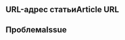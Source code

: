 <!---
Welcome to the Office Add-ins documentation repository.

To report an issue with the Office-Add-ins documentation, please provide the article URL and describe the issue below. Alternatively, if you want to submit a pull request with your recommended documentation changes, we will review your contributions and update our documentation accordingly.

If your issue is not related to the Office Add-ins documentation, please post it to one of the following channels instead:

- To ask a question about using the Office.js API, post your question to Stack Overflow and tag it with the "office-js" tag (http://stackoverflow.com/questions/tagged/office-js).

- To report an issue with the Office.js API or platform, create the issue in the OfficeDev/office-js repository (https://github.com/OfficeDev/office-js), which members of the product team monitor for customer-reported issues.

- To submit a feature request for the Office.js API or platform, post your idea to Microsoft 365 on Q&A (https://docs.microsoft.com/answers/products/m365), or if the feature request already exists there, add your vote for it.
-->

<!--- Provide a general summary of the documentation issue in the Title above -->

## <a name="article-url"></a><span data-ttu-id="24ee4-101">URL-адрес статьи</span><span class="sxs-lookup"><span data-stu-id="24ee4-101">Article URL</span></span>
<!-- Provide the URL of the article that this documentation issue relates to -->

## <a name="issue"></a><span data-ttu-id="24ee4-102">Проблема</span><span class="sxs-lookup"><span data-stu-id="24ee4-102">Issue</span></span>
<!-- Provide a thorough description of the documentation issue -->

